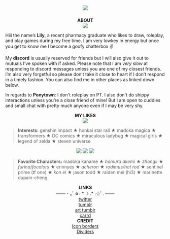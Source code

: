 <div align="center">
<img src="https://i.imgur.com/7jdqwnU.png"/>
</div>

###
<div align="center"> <b>ABOUT</b> </div>
<div align="center"> <img src="https://i.imgur.com/Y4z7rgu.gif"/> </div>

Hiii the name’s <b>Lily</b>, a recent pharmacy graduate who likes to draw, roleplay, and play games during my free time. I am very lowkey in energy but once you get to know me I become a goofy chatterbox ✌

My <b>discord</b> is usually reserved for friends but I will also give it out to mutuals I’ve spoken with if asked. Please note that I am <i>very slow</i> at responding to discord messages unless you are one of my closest friends. I’m also very forgetful so please don’t take it close to heart if I don’t respond in a timely fashion. You can also find me in other places as linked down below. 

In regards to <b>Ponytown</b>: 
I don't roleplay on PT. I also don't do shippy interactions unless you’re a close friend of mine! But I am open to cuddles and small chat with pretty much anyone even if I may be very shy. 

<div align="center"> <b>MY LIKES</b> </div>
<div align="center">
<img src="https://i.imgur.com/Y4z7rgu.gif"/>
</div>

<blockquote><b>Interests:</b> genshin impact ★ honkai star rail ★ madoka magica ★ transformers ★ DC comics ★ miraculous ladybug ★ magical girls ★ legend of zelda ★ steven universe </blockquote>

<div align="center">
<img src="https://i.imgur.com/ydob3lD.png"/>
<img src="https://i.imgur.com/VsHyeKn.png"/>
<img src="https://i.imgur.com/VJUMTn4.png"/> 
</div>

<blockquote><b>Favorite Characters:</b> madoka kaname ★ <i>homura akemi</i> ★ <i>zhongli</i> ★ <i>furina/focalors</i> ★ erinnyes ★ <i>acheron</i> ★ <i>rodimus/hot rod</i> ★ sentinel prime (tf one) ★ <i>kon el</i> ★ jason todd ★ raiden mei (hi3) ★ marinette dupain-cheng </blockquote>

<div align="center"> <b>LINKS</b> </div>
<div align="center"> ─── ･ ｡ﾟ☆: *.☽ .* :☆ﾟ. ─── </div>
<div align="center"> <a href="https://x.com/erinnyesceo">twitter</a> </div>
<div align="center"> <a href="https://homuleelee.tumblr.com/">tumblr</a> </div>
<div align="center"> <a href="https://leeleesart.tumblr.com/">art tumblr</a> </div>
<div align="center"> <a href="https://homuleelee.carrd.co/">carrd</a> </div>

<div align="center"> <b>CREDIT</b> </div>
<div align="center"> <a href="https://www.deviantart.com/kc-pixels/art/F2U-border-base-white-892739522">Icon borders</a> </div>
<div align="center"> <a href="https://animatedglittergraphics-n-more.tumblr.com/post/721132105077227520/blue-moon-star-dividers-source-base-f2u-w">Dividers</a> </div>
